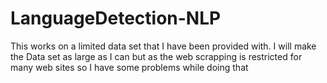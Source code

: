 # LanguageDetection-NLP

This works on a limited data set that I have been provided with. 
I will make the Data set as large as I can but as the web scrapping is restricted for many web sites so I have some problems while doing that 
